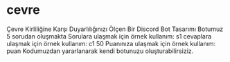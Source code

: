 # cevre
Çevre Kirliliğine Karşı Duyarlılığınızı Ölçen Bir Discord Bot Tasarımı
Botumuz 5 sorudan oluşmakta
Sorulara ulaşmak için örnek kullanım:
s1
cevaplara ulaşmak için örnek kullanım:
c1 50
Puanınıza ulaşmak için örnek kullanım:
puan
Kodumuzdan yararlanarak kendi botunuzu oluşturabilirsiziz.
